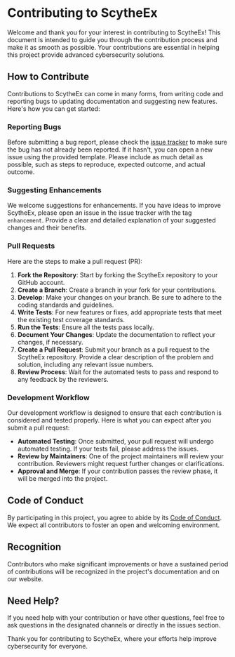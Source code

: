 # Contributing to ScytheEx

Welcome and thank you for your interest in contributing to ScytheEx! This document is intended to guide you through the contribution process and make it as smooth as possible. Your contributions are essential in helping this project provide advanced cybersecurity solutions.

## How to Contribute

Contributions to ScytheEx can come in many forms, from writing code and reporting bugs to updating documentation and suggesting new features. Here's how you can get started:

### Reporting Bugs

Before submitting a bug report, please check the [issue tracker](https://github.com/AuspicesAI/ScytheEx/issues) to make sure the bug has not already been reported. If it hasn't, you can open a new issue using the provided template. Please include as much detail as possible, such as steps to reproduce, expected outcome, and actual outcome.

### Suggesting Enhancements

We welcome suggestions for enhancements. If you have ideas to improve ScytheEx, please open an issue in the issue tracker with the tag `enhancement`. Provide a clear and detailed explanation of your suggested changes and their benefits.

### Pull Requests

Here are the steps to make a pull request (PR):

1. **Fork the Repository**: Start by forking the ScytheEx repository to your GitHub account.
2. **Create a Branch**: Create a branch in your fork for your contributions.
3. **Develop**: Make your changes on your branch. Be sure to adhere to the coding standards and guidelines.
4. **Write Tests**: For new features or fixes, add appropriate tests that meet the existing test coverage standards.
5. **Run the Tests**: Ensure all the tests pass locally.
6. **Document Your Changes**: Update the documentation to reflect your changes, if necessary.
7. **Create a Pull Request**: Submit your branch as a pull request to the ScytheEx repository. Provide a clear description of the problem and solution, including any relevant issue numbers.
8. **Review Process**: Wait for the automated tests to pass and respond to any feedback by the reviewers.

### Development Workflow

Our development workflow is designed to ensure that each contribution is considered and tested properly. Here is what you can expect after you submit a pull request:

- **Automated Testing**: Once submitted, your pull request will undergo automated testing. If your tests fail, please address the issues.
- **Review by Maintainers**: One of the project maintainers will review your contribution. Reviewers might request further changes or clarifications.
- **Approval and Merge**: If your contribution passes the review phase, it will be merged into the project.

## Code of Conduct

By participating in this project, you agree to abide by its [Code of Conduct](https://github.com/AuspicesAI/ScytheEx/blob/main/CODEOFCONDUCT.md). We expect all contributors to foster an open and welcoming environment.

## Recognition

Contributors who make significant improvements or have a sustained period of contributions will be recognized in the project's documentation and on our website.

## Need Help?

If you need help with your contribution or have other questions, feel free to ask questions in the designated channels or directly in the issues section.

Thank you for contributing to ScytheEx, where your efforts help improve cybersecurity for everyone.

